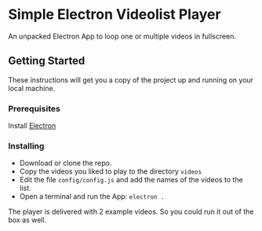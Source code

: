 # Simple Electron Videolist Player

An unpacked Electron App to loop one or multiple videos in fullscreen.

## Getting Started

These instructions will get you a copy of the project up and running on your local machine.

### Prerequisites

Install [Electron](https://github.com/electron/electron)

### Installing

* Download or clone the repo.
* Copy the videos you liked to play to the directory ```videos```
* Edit the file ```config/config.js``` and add the names of the videos to the list.
* Open a terminal and run the App: ```electron .```


The player is delivered with 2 example videos. So you could run it out of the box as well.
